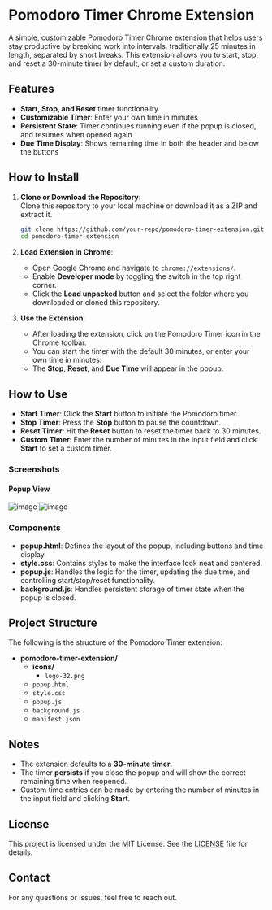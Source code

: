 # Pomodoro Timer Chrome Extension

A simple, customizable Pomodoro Timer Chrome extension that helps users stay productive by breaking work into intervals, traditionally 25 minutes in length, separated by short breaks. This extension allows you to start, stop, and reset a 30-minute timer by default, or set a custom duration.

## Features

- **Start, Stop, and Reset** timer functionality
- **Customizable Timer**: Enter your own time in minutes
- **Persistent State**: Timer continues running even if the popup is closed, and resumes when opened again
- **Due Time Display**: Shows remaining time in both the header and below the buttons

## How to Install

1. **Clone or Download the Repository**:  
   Clone this repository to your local machine or download it as a ZIP and extract it.

    ```bash
    git clone https://github.com/your-repo/pomodoro-timer-extension.git
    cd pomodoro-timer-extension
    ```

2. **Load Extension in Chrome**:
    - Open Google Chrome and navigate to `chrome://extensions/`.
    - Enable **Developer mode** by toggling the switch in the top right corner.
    - Click the **Load unpacked** button and select the folder where you downloaded or cloned this repository.

3. **Use the Extension**:
    - After loading the extension, click on the Pomodoro Timer icon in the Chrome toolbar.
    - You can start the timer with the default 30 minutes, or enter your own time in minutes.
    - The **Stop**, **Reset**, and **Due Time** will appear in the popup.
  
## How to Use

- **Start Timer**: Click the **Start** button to initiate the Pomodoro timer.
- **Stop Timer**: Press the **Stop** button to pause the countdown.
- **Reset Timer**: Hit the **Reset** button to reset the timer back to 30 minutes.
- **Custom Timer**: Enter the number of minutes in the input field and click **Start** to set a custom timer.

### Screenshots

#### Popup View
![image](https://github.com/user-attachments/assets/68ba69c4-c7e0-451d-b32a-be03157256b3)
![image](https://github.com/user-attachments/assets/2673235f-545a-46db-82a1-d25e85dd76ae)



### Components

- **popup.html**: Defines the layout of the popup, including buttons and time display.
- **style.css**: Contains styles to make the interface look neat and centered.
- **popup.js**: Handles the logic for the timer, updating the due time, and controlling start/stop/reset functionality.
- **background.js**: Handles persistent storage of timer state when the popup is closed.

## Project Structure

The following is the structure of the Pomodoro Timer extension:

- **pomodoro-timer-extension/**
  - **icons/**
    - `logo-32.png`
  - `popup.html`
  - `style.css`
  - `popup.js`
  - `background.js`
  - `manifest.json`



## Notes

- The extension defaults to a **30-minute timer**.
- The timer **persists** if you close the popup and will show the correct remaining time when reopened.
- Custom time entries can be made by entering the number of minutes in the input field and clicking **Start**.

## License

This project is licensed under the MIT License. See the [LICENSE](LICENSE) file for details.

## Contact

For any questions or issues, feel free to reach out.

